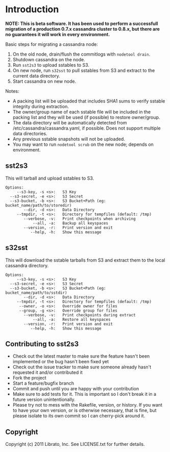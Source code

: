 # Introduction

**NOTE: This is beta software. It has been used to perform a
        successfull migration of a production 0.7.x cassandra cluster
        to 0.8.x, but there are no guarantees it will work in every
        environment.**

Basic steps for migrating a cassandra node:

1. On the old node, drain/flush the commitlogs with `nodetool drain`.
1. Shutdown cassandra on the node.
1. Run `sst2s3` to upload sstables to S3.
1. On new node, run `s32sst` to pull sstables from S3 and extract to
the current data directory.
1. Start cassandra on new node.

Notes:

* A packing list will be uploaded that includes SHA1 sums to verify
sstable integrity during extraction.
* The owner/group name of each sstable file will be included in the
packing list and they will be used (if possible) to restore
owner/group.
* The data directory will be automatically detected from
/etc/cassandra/cassandra.yaml, if possible. Does not support multiple
data directories.
* Any previous sstable snapshots will not be uploaded.
* You may want to run `nodetool scrub` on the new node; depends on environment.

## sst2s3

This will tarball and upload sstables to S3.

```
Options:
     --s3-key, -s <s>:   S3 Key
  --s3-secret, -e <s>:   S3 Secret
  --s3-bucket, -b <s>:   S3 Bucket+Path (eg: bucket_name/path/to/storedir)
        --dir, -d <s>:   Data Directory
     --tmpdir, -t <s>:   Directory for tempfiles (default: /tmp)
        --verbose, -v:   Print checkpoints when archiving
            --all, -a:   Backup all keyspaces
        --version, -r:   Print version and exit
           --help, -h:   Show this message
```

## s32sst

This will download the sstable tarballs from S3 and extract them to
the local cassandra directory.

```
Options:
     --s3-key, -s <s>:   S3 Key
  --s3-secret, -e <s>:   S3 Secret
  --s3-bucket, -b <s>:   S3 Bucket+Path (eg: bucket_name/path/to/sstdir)
        --dir, -d <s>:   Data Directory
     --tmpdir, -t <s>:   Directory for tempfiles (default: /tmp)
      --owner, -o <s>:   Override owner for files
      --group, -g <s>:   Override group for files
        --verbose, -v:   Print checkpoints during extract
            --all, -a:   Restore all keyspaces
        --version, -r:   Print version and exit
           --help, -h:   Show this message
```

## Contributing to sst2s3
 
* Check out the latest master to make sure the feature hasn't been implemented or the bug hasn't been fixed yet
* Check out the issue tracker to make sure someone already hasn't requested it and/or contributed it
* Fork the project
* Start a feature/bugfix branch
* Commit and push until you are happy with your contribution
* Make sure to add tests for it. This is important so I don't break it in a future version unintentionally.
* Please try not to mess with the Rakefile, version, or history. If you want to have your own version, or is otherwise necessary, that is fine, but please isolate to its own commit so I can cherry-pick around it.

## Copyright

Copyright (c) 2011 Librato, Inc. See LICENSE.txt for further details.

